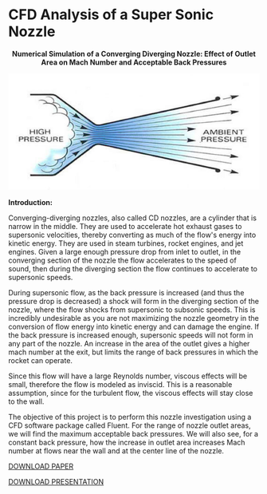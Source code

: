 <h1>CFD Analysis of a Super Sonic Nozzle </h1>
<center><strong>Numerical Simulation of a Converging Diverging Nozzle: Effect of Outlet Area on Mach Number and Acceptable Back Pressures</strong>



<img src="nozzle.png"></center>



<strong>Introduction:</strong>

Converging-diverging nozzles, also called CD nozzles, are a cylinder that is narrow in the middle. They are used to accelerate hot exhaust gases to supersonic velocities, thereby converting as much of the flow&#39;s energy into kinetic energy. They are used in steam turbines, rocket engines, and jet engines. Given a large enough pressure drop from inlet to outlet, in the converging section of the nozzle the flow accelerates to the speed of sound, then during the diverging section the flow continues to accelerate to supersonic speeds.



During supersonic flow, as the back pressure is increased (and thus the pressure drop is decreased) a shock will form in the diverging section of the nozzle, where the flow shocks from supersonic to subsonic speeds. This is incredibly undesirable as you are not maximizing the nozzle geometry in the conversion of flow energy into kinetic energy and can damage the engine. If the back pressure is increased enough, supersonic speeds will not form in any part of the nozzle. An increase in the area of the outlet gives a higher mach number at the exit, but limits the range of back pressures in which the rocket can operate.



Since this flow will have a large Reynolds number, viscous effects will be small, therefore the flow is modeled as inviscid. This is a reasonable assumption, since for the turbulent flow, the viscous effects will stay close to the wall.



The objective of this project is to perform this nozzle investigation using a CFD software package called Fluent. For the range of nozzle outlet areas, we will find the maximum acceptable back pressures. We will also see, for a constant back pressure, how the increase in outlet area increases Mach number at flows near the wall and at the center line of the nozzle.



<a href="max_plomer_cfd_paper.pdf">DOWNLOAD PAPER</a>



<a href="max_plomer_cfd_presentation.pdf">DOWNLOAD PRESENTATION</a>
